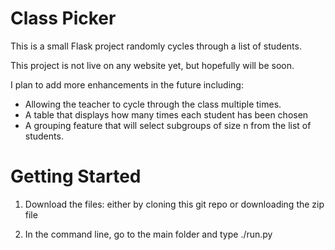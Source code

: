 # Class Picker

This is a small Flask project randomly cycles through a list of students.

This project is not live on any website yet, but hopefully will be soon.

I plan to add more enhancements in the future including:
- Allowing the teacher to cycle through the class multiple times.
- A table that displays how many times each student has been chosen
- A grouping feature that will select subgroups of size n from the list of students.

# Getting Started
1) Download the files: either by cloning this git repo or downloading the zip file

2) In the command line, go to the main folder and type ./run.py
